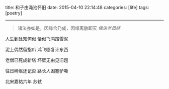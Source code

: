 title: 和子由渑池怀旧
date: 2015-04-10 22:14:48
categories: [life]
tags: [poetry]

---

> 诸法亦如是，因缘合乃成，因缘离散即灭 <cite>佛说老母经</cite>


人生到处知何似 恰似飞鸿踏雪泥

泥上偶然留指爪 鸿飞哪复计东西

老僧已死成新塔 坏壁无由见旧题

往日崎岖还记否 路长人困蹇驴嘶

北宋嘉祐六年 苏轼


